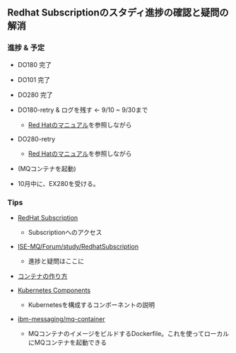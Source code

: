 
## Redhat Subscriptionのスタディ進捗の確認と疑問の解消

### 進捗 & 予定

- DO180 完了
- DO101 完了
- DO280 完了
- DO180-retry & ログを残す <- 9/10 ~ 9/30まで
    - [Red Hatのマニュアル](https://access.redhat.com/documentation/ja-jp/openshift_container_platform/4.5/)を参照しながら
- DO280-retry
    - [Red Hatのマニュアル](https://access.redhat.com/documentation/ja-jp/openshift_container_platform/4.5/)を参照しながら
- (MQコンテナを起動)

- 10月中に、EX280を受ける。


### Tips

- [RedHat Subscription](https://rol.redhat.com/rol/app/)
    - Subscriptionへのアクセス

- [ISE-MQ/Forum/study/RedhatSubscription](https://github.ibm.com/ISE-MQ/Forum/tree/master/study/RedhatSubscription)
    - 進捗と疑問はここに

- [コンテナの作り方](https://www.slideshare.net/zembutsu/what-isdockerdoing)

- [Kubernetes Components](https://kubernetes.io/ja/docs/concepts/overview/components/)  
    - Kubernetesを構成するコンポーネントの説明

- [ibm-messaging/mq-container](https://github.com/ibm-messaging/mq-container)
    - MQコンテナのイメージをビルドするDockerfile。これを使ってローカルにMQコンテナを起動できる

